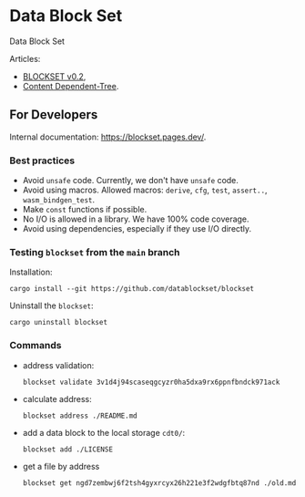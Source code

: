 # Data Block Set

Data Block Set

Articles:
- [BLOCKSET v0.2](https://medium.com/@sergeyshandar/blockset-v0-2-b43c03bac182),
- [Content Dependent-Tree](https://medium.com/@sergeyshandar/content-dependent-hash-tree-9e0f60859415).

## For Developers

Internal documentation: https://blockset.pages.dev/.

### Best practices

- Avoid `unsafe` code. Currently, we don't have `unsafe` code.
- Avoid using macros. Allowed macros: `derive`, `cfg`, `test`, `assert..`, `wasm_bindgen_test`.
- Make `const` functions if possible.
- No I/O is allowed in a library. We have 100% code coverage.
- Avoid using dependencies, especially if they use I/O directly.

### Testing `blockset` from the `main` branch

Installation:

```console
cargo install --git https://github.com/datablockset/blockset
```

Uninstall the `blockset`:

```console
cargo uninstall blockset
```

### Commands

- address validation:
  ```console
  blockset validate 3v1d4j94scaseqgcyzr0ha5dxa9rx6ppnfbndck971ack
  ```
- calculate address:
  ```console
  blockset address ./README.md
  ```
- add a data block to the local storage `cdt0/`:
  ```console
  blockset add ./LICENSE
  ```
- get a file by address
  ```console
  blockset get ngd7zembwj6f2tsh4gyxrcyx26h221e3f2wdgfbtq87nd ./old.md
  ```
